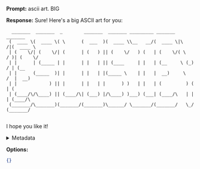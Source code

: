 **Prompt:**
ascii art. BIG

**Response:**
Sure! Here's a big ASCII art for you:

```
  _______  _______  _        _______  _______ _________ _______           _______ 
 (  ____ \(  ____ \( \      (  ___  )(  ____ \\__   __/(  ____ \|\     /|(  ____ \
 | (    \/| (    \/| (      | (   ) || (    \/   ) (   | (    \/( \   / )| (    \/
 | |      | (_____ | |      | |   | || (____     | |   | (__     \ (_) / | (__    
 | |      (_____  )| |      | |   | |(_____ \    | |   |  __)     \   /  |  __)   
 | |            ) || |      | |   | |      ) )   | |   | (         ) (   | (      
 | (____/\/\____) || (____/\| (___) |/\____) )___) (___| (____/\   | |   | (____/\
 (_______/\_______)(_______/(_______)\______/ \_______/(_______/   \_/   (_______/
                                                                                  
```
I hope you like it!

<details><summary>Metadata</summary>

- Duration: 8461 ms
- Datetime: 2023-08-31T11:03:39.208113
- Model: gpt-3.5-turbo-0613

</details>

**Options:**
```json
{}
```

